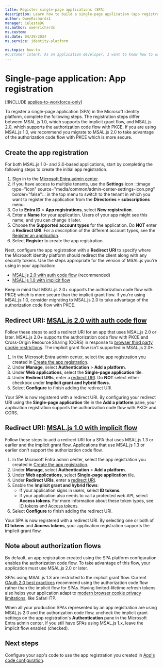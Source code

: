 ```yaml
---
title: Register single-page applications (SPA)
description: Learn how to build a single-page application (app registration)
author: OwenRichards1
manager: CelesteDG
ms.author: owenrichards
ms.custom:
ms.date: 04/29/2024
ms.service: identity-platform

ms.topic: how-to
#Customer intent: As an application developer, I want to know how to write a single-page application by using the Microsoft identity platform.
---
```


# Single-page application: App registration

[!INCLUDE [applies-to-workforce-only](../external-id/includes/applies-to-workforce-only.md)]

To register a single-page application (SPA) in the Microsoft identity platform, complete the following steps. The registration steps differ between MSAL.js 1.0, which supports the implicit grant flow, and MSAL.js 2.0, which supports the authorization code flow with PKCE. If you are using MSAL.js 1.0, we recommend you migrate to MSAL.js 2.0 to take advantage of the authorization code flow with PKCE which is more secure.

## Create the app registration


For both MSAL.js 1.0- and 2.0-based applications, start by completing the following steps to create the initial app registration.

1. Sign in to the [Microsoft Entra admin center](https://entra.microsoft.com).
1. If you have access to multiple tenants, use the **Settings** icon :::image type="icon" source="media/common/admin-center-settings-icon.png" border="false"::: in the top menu to switch to the tenant in which you want to register the application from the **Directories + subscriptions** menu.
1. Go to **Entra ID** > **App registrations**, select **New registration**.
1. Enter a **Name** for your application. Users of your app might see this name, and you can change it later.
1. Choose the **Supported account types** for the application. Do **NOT** enter a **Redirect URI**. For a description of the different account types, see the [Register an application](quickstart-register-app.md).
1. Select **Register** to create the app registration.

Next, configure the app registration with a **Redirect URI** to specify where the Microsoft identity platform should redirect the client along with any security tokens. Use the steps appropriate for the version of MSAL.js you're using in your application:

- [MSAL.js 2.0 with auth code flow](#redirect-uri-msaljs-20-with-auth-code-flow) (recommended)
- [MSAL.js 1.0 with implicit flow](#redirect-uri-msaljs-10-with-implicit-flow)

Keep in mind that MSAL.js 2.0+ supports the authorization code flow with PKCE which is more secure than the implicit grant flow. If you're using MSAL.js 1.0, consider migrating to MSAL.js 2.0 to take advantage of the authorization code flow with PKCE.

## Redirect URI: [MSAL.js 2.0 with auth code flow](https://github.com/AzureAD/microsoft-authentication-library-for-js/tree/dev/lib/msal-browser)

Follow these steps to add a redirect URI for an app that uses MSAL.js 2.0 or later. MSAL.js 2.0+ supports the authorization code flow with PKCE and Cross-Origin Resource Sharing (CORS) in response to [browser third party cookie restrictions](reference-third-party-cookies-spas.md). The implicit grant flow isn't supported in MSAL.js 2.0+.

1. In the Microsoft Entra admin center, select the app registration you created in [Create the app registration](#create-the-app-registration).
1. Under **Manage**, select **Authentication** > **Add a platform**.
1. Under **Web applications**, select the **Single-page application** tile.
1. Under **Redirect URIs**, enter a [redirect URI](reply-url.md). Do **NOT** select either checkbox under **Implicit grant and hybrid flows**.
1. Select **Configure** to finish adding the redirect URI.

Your SPA is now registered with a redirect URI. By configuring your redirect URI using the **Single-page application** tile in the **Add a platform** pane, your application registration supports the authorization code flow with PKCE and CORS.

## Redirect URI: [MSAL.js 1.0 with implicit flow](/javascript/api/overview/msal-overview)

Follow these steps to add a redirect URI for a SPA that uses MSAL.js 1.3 or earlier and the implicit grant flow. Applications that use MSAL.js 1.3 or earlier don't support the authorization code flow.

1. In the Microsoft Entra admin center, select the app registration you created in [Create the app registration](#create-the-app-registration).
1. Under **Manage**, select **Authentication** > **Add a platform**.
1. Under **Web applications**, select **Single-page application** tile.
1. Under **Redirect URIs**, enter a [redirect URI](reply-url.md).
1. Enable the **Implicit grant and hybrid flows**:
    - If your application signs in users, select **ID tokens**.
    - If your application also needs to call a protected web API, select **Access tokens**. For more information about these token types, see [ID tokens](id-tokens.md) and [Access tokens](access-tokens.md).
1. Select **Configure** to finish adding the redirect URI.

Your SPA is now registered with a redirect URI. By selecting one or both of **ID tokens** and **Access tokens**, your application registration supports the implicit grant flow.

## Note about authorization flows

By default, an app registration created using the SPA platform configuration enables the authorization code flow. To take advantage of this flow, your application must use MSAL.js 2.0 or later.

SPAs using MSAL.js 1.3 are restricted to the implicit grant flow. Current [OAuth 2.0 best practices](v2-oauth2-auth-code-flow.md) recommend using the authorization code flow rather than the implicit flow for SPAs. Having limited-lifetime refresh tokens also helps your application adapt to [modern browser cookie privacy limitations](reference-third-party-cookies-spas.md), like Safari ITP.

When all your production SPAs represented by an app registration are using MSAL.js 2.0 and the authorization code flow, uncheck the implicit grant settings on the app registration's **Authentication** pane in the Microsoft Entra admin center. If you still have SPAs using MSAL.js 1.x, leave the implicit flow enabled (checked).

## Next steps

Configure your app's code to use the app registration you created in [App's code configuration](scenario-spa-app-configuration.md).
